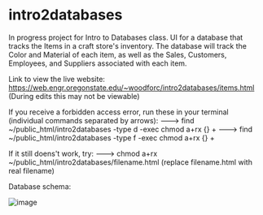 # intro2databases
In progress project for Intro to Databases class. 
UI for a database that tracks the Items in a craft store's inventory. The database will track the Color and Material of each item, as well as the Sales, Customers, Employees, and Suppliers associated with each item. 

Link to view the live website: https://web.engr.oregonstate.edu/~woodforc/intro2databases/items.html 
  (During edits this may not be viewable)

If you receive a forbidden access error, run these in your terminal (individual commands separated by arrows):
  ---> find ~/public_html/intro2databases -type d -exec chmod a+rx {} + 
  ---> find ~/public_html/intro2databases -type f -exec chmod a+rx {} +

  If it still doens't work, try:
  ---> chmod a+rx ~/public_html/intro2databases/filename.html
  (replace filename.html with real filename)


Database schema:

![image](https://user-images.githubusercontent.com/102620776/218896795-dab102ce-df51-41b9-8986-729c9c65736f.png)
 
